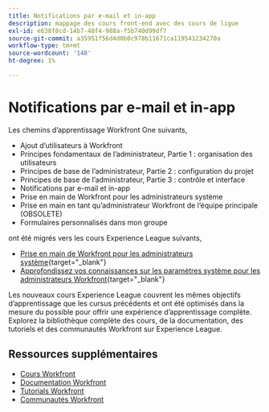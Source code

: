 ```yaml
---
title: Notifications par e-mail et in-app
description: mappage des cours front-end avec des cours de ligue
exl-id: e638f8cd-14b7-48f4-988a-f5b740d99df7
source-git-commit: a35951f56d4d0b0c978b11671ca119541234270a
workflow-type: tm+mt
source-wordcount: '148'
ht-degree: 1%

---
```


# Notifications par e-mail et in-app

Les chemins d’apprentissage Workfront One suivants,

* Ajout d’utilisateurs à Workfront
* Principes fondamentaux de l’administrateur, Partie 1 : organisation des utilisateurs
* Principes de base de l’administrateur, Partie 2 : configuration du projet
* Principes de base de l’administrateur, Partie 3 : contrôle et interface
* Notifications par e-mail et in-app
* Prise en main de Workfront pour les administrateurs système
* Prise en main en tant qu’administrateur Workfront de l’équipe principale (OBSOLETE)
* Formulaires personnalisés dans mon groupe

ont été migrés vers les cours Experience League suivants,

* [Prise en main de Workfront pour les administrateurs système](https://experienceleague.adobe.com/?recommended=Workfront-A-1-2022.1.admin){target="_blank"}
* [Approfondissez vos connaissances sur les paramètres système pour les administrateurs Workfront](https://experienceleague.adobe.com/?recommended=Workfront-A-1-2022.2.admin){target="_blank"}

Les nouveaux cours Experience League couvrent les mêmes objectifs d’apprentissage que les cursus précédents et ont été optimisés dans la mesure du possible pour offrir une expérience d’apprentissage complète.  Explorez la bibliothèque complète des cours, de la documentation, des tutoriels et des communautés Workfront sur Experience League.

## Ressources supplémentaires

* [Cours Workfront](https://experienceleague.adobe.com/?lang=en&amp;Solution=Workfront#courses)
* [Documentation Workfront](https://experienceleague.adobe.com/docs/workfront.html)
* [Tutorials Workfront](https://experienceleague.adobe.com/docs/workfront-learn/tutorials-workfront/home.html)
* [Communautés Workfront](https://experienceleaguecommunities.adobe.com/t5/workfront/ct-p/workfront)
